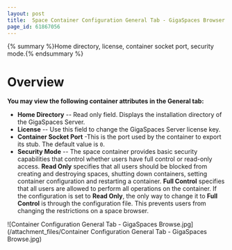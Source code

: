 ```yaml
---
layout: post
title:  Space Container Configuration General Tab - GigaSpaces Browser
page_id: 61867056
---
```


{% summary %}Home directory, license, container socket port, security mode.{% endsummary %}

# Overview

**You may view the following container attributes in the General tab:**

- **Home Directory** -- Read only field. Displays the installation directory of the GigaSpaces Server.
- **License** -- Use this field to change the GigaSpaces Server license key.
- **Container Socket Port** -This is the port used by the container to export its stub. The default value is `0`.
- **Security Mode** -- The space container provides basic security capabilities that control whether users have full control or read-only access. **Read Only** specifies that all users should be blocked from creating and destroying spaces, shutting down containers, setting container configuration and restarting a container. **Full Control** specifies that all users are allowed to perform all operations on the container. If the configuration is set to **Read Only**, the only way to change it to **Full Control** is through the configuration file. This prevents users from changing the restrictions on a space browser.

![Container Configuration General Tab - GigaSpaces Browse.jpg](/attachment_files/Container Configuration General Tab - GigaSpaces Browse.jpg)
